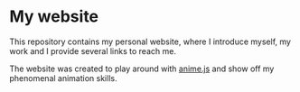 # My website

This repository contains my personal website, where I introduce myself, my work and I provide several links to reach me.

The website was created to play around with [anime.js](https://github.com/juliangarnier/anime/) and show off my phenomenal animation skills.
